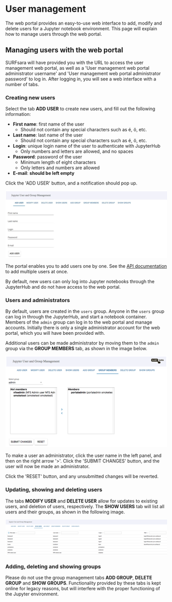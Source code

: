 # User management
The web portal provides an easy-to-use web interface to add, modify and delete users for a Jupyter notebook environment.
This page will explain how to manage users through the web portal.

## Managing users with the web portal
SURFsara will have provided you with the URL to access the user management web portal, as well as a 'User management web portal administrator username' and 'User management web portal administrator password' to log in. After logging in, you will see a web interface with a number of tabs.

### Creating new users
Select the tab **ADD USER** to create new users, and fill out the following information:

* **First name**: first name of the user
  * Should not contain any special characters such as é, ö, etc.
* **Last name**: last name of the user
  * Should not contain any special characters such as é, ö, etc.
* **Login**: unique login name of the user to authenticate with JupyterHub
  * Only numbers and letters are allowed, and no spaces
* **Password**: password of the user
  * Minimum length of eight characters
  * Only letters and numbers are allowed
* **E-mail**: **should be left empty**

Click the 'ADD USER' button, and a notification should pop up.

![image](images/screenshot_portal.jpg)

The portal enables you to add users one by one. See the [API documentation](USERMANAGEMENT-API.md) to add multiple users at once.

By default, new users can only log into Jupyter notebooks through the JupyterHub and do not have access to the web portal.

### Users and administrators
By default, users are created in the `users` group. Anyone in the `users` group can log in through the JupyterHub, and start a notebook container. Members of the `admin` group can log in to the web portal and manage accounts. Initially there is only a single administrator account for the web portal, which you will have been provided with.

Additional users can be made administrator by moving them to the `admin` group via the **GROUP MEMBERS** tab, as shown in the image below.

![image](images/screenshot_portal_groups.png)

To make a user an administrator, click the user name in the left panel, and then on the right arrow '>'. Click the 'SUBMIT CHANGES' button, and the user will now be made an administrator.

Click the 'RESET' button, and any unsubmitted changes will be reverted.

### Updating, showing and deleting users
The tabs **MODIFY USER** and **DELETE USER** allow for updates to existing users, and deletion of users, respectively. The **SHOW USERS** tab will list all users and their groups, as shown in the following image.

![image](images/screenshot_portal_show_users.png)

### Adding, deleting and showing groups
Please do not use the group management tabs **ADD GROUP**, **DELETE GROUP** and **SHOW GROUPS**. Functionality provided by these tabs is kept online for legacy reasons, but will interfere with the proper functioning of the Jupyter environment.
